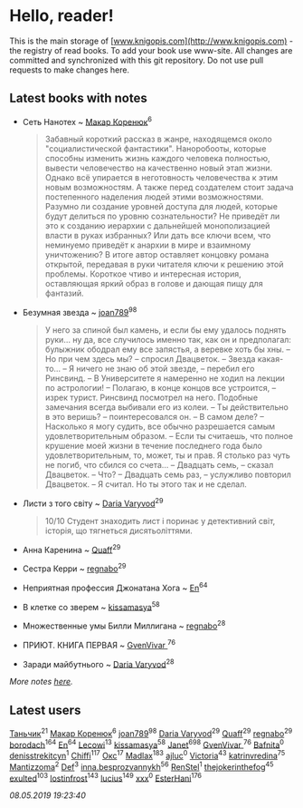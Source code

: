 # Hello, reader!
This is the main storage of [www.knigopis.com](http://www.knigopis.com) - the registry of read books.
To add your book use www-site. All changes are committed and synchronized with this git repository.
Do not use pull requests to make changes here.


## Latest books with notes
* Сеть Нанотех ~ [Макар Коренюк](users/126/126368737-vkontakte)<sup>6</sup>
    > Забавный короткий рассказ в жанре, находящемся около "социалистической фантастики". Наноробооты, которые способны изменить жизнь каждого человека полностью, вывести человечество на качественно новый этап жизни. Однако всё упирается в неготовность человечества к этим новым возможностям. А также перед создателем стоит задача постепенного наделения людей этими возможностями. Разумно ли создание уровней доступа для людей, которые будут делиться по уровню сознательности? Не приведёт ли это к созданию иерархии с дальнейшей монополизацией власти в руках избранных? Или дать все ключи всем, что неминуемо приведёт к анархии в мире и взаимному уничтожению?
    >  В итоге автор оставляет концовку романа открытой, передавая в руки читателя ключи к решению этой проблемы. 
    > Короткое чтиво и интересная история, оставляющая яркий образ в голове и дающая пищу для фантазий.

* Безумная звезда ~ [joan789](users/240/2401650-vkontakte)<sup>98</sup>
    > У него за спиной был камень, и если бы ему удалось поднять руки… ну да, все случилось именно так, как он и предполагал: булыжник ободрал ему все запястья, а веревке хоть бы хны.
    > – Но при чем здесь мы? – спросил Двацветок. – Звезда какая-то…
    > – Я ничего не знаю об этой звезде, – перебил его Ринсвинд. – В Университете я намеренно не ходил на лекции по астрологии!
    > – Полагаю, в конце концов все устроится, – изрек турист.
    > Ринсвинд посмотрел на него. Подобные замечания всегда выбивали его из колеи.
    > – Ты действительно в это веришь? – поинтересовался он. – В самом деле?
    > – Насколько я могу судить, все обычно разрешается самым удовлетворительным образом.
    > – Если ты считаешь, что полное крушение моей жизни в течение последнего года было удовлетворительным, то, может, ты и прав. Я столько раз чуть не погиб, что сбился со счета…
    > – Двадцать семь, – сказал Двацветок.
    > – Что?
    > – Двадцать семь раз, – услужливо повторил Двацветок. – Я считал. Но ты этого так и не сделал.

* Листи з того світу ~ [Daria Varyvod](users/829/829893410524253-facebook)<sup>29</sup>
    > 10/10 Студент знаходить лист і поринає у детективний світ, історія, що тягнеться дисятьоліттями.

* Анна Каренина ~ [Quaff](users/122/12267158-vkontakte)<sup>29</sup>

* Сестра Керри ~ [regnabo](users/870/870059322-yandex)<sup>29</sup>

* Неприятная профессия Джонатана Хога ~ [En](users/333/333646551-vkontakte)<sup>64</sup>

* В клетке со зверем ~ [kissamasya](users/684/68439978-vkontakte)<sup>58</sup>

* Множественные умы Билли Миллигана ~ [regnabo](users/870/870059322-yandex)<sup>28</sup>

* ПРИЮТ. КНИГА ПЕРВАЯ ~ [GvenVivar ](users/158/158266434925901-facebook)<sup>76</sup>

* Заради майбутнього ~ [Daria Varyvod](users/829/829893410524253-facebook)<sup>28</sup>


_More notes [here](latest_books_with_notes.md)._


## Latest users
[Таньчик](users/209/2096581563762610-facebook)<sup>21</sup> 
[Макар Коренюк](users/126/126368737-vkontakte)<sup>6</sup> 
[joan789](users/240/2401650-vkontakte)<sup>98</sup> 
[Daria Varyvod](users/829/829893410524253-facebook)<sup>29</sup> 
[Quaff](users/122/12267158-vkontakte)<sup>29</sup> 
[regnabo](users/870/870059322-yandex)<sup>29</sup> 
[borodach](users/157/15706320-vkontakte)<sup>164</sup> 
[En](users/333/333646551-vkontakte)<sup>64</sup> 
[Lecowi](users/521/521873425-vkontakte)<sup>13</sup> 
[kissamasya](users/684/68439978-vkontakte)<sup>58</sup> 
[Janet](users/108/108113656204404967440-google)<sup>698</sup> 
[GvenVivar ](users/158/158266434925901-facebook)<sup>76</sup> 
[Bafnita](users/142/1428344393-facebook)<sup>0</sup> 
[denisstrekitcyn](users/226/226617025-vkontakte)<sup>1</sup> 
[Chiffi](users/105/105831994080785626680-google)<sup>117</sup> 
[Окс](users/102/102536471289425216982-google)<sup>17</sup> 
[Madlax](users/158/158304782-vkontakte)<sup>183</sup> 
[ajluc](users/880/88086807-vkontakte)<sup>0</sup> 
[Victoria](users/113/113794223924688167852-google)<sup>43</sup> 
[katrinvredina](users/233/2336755-vkontakte)<sup>75</sup> 
[Mantizzoma](users/113/113990901159060096197-google)<sup>2</sup> 
[Def](users/726/7264253353800808630-mailru)<sup>3</sup> 
[inna.besprozvannykh](users/733/73323849-yandex)<sup>56</sup> 
[RenStel](users/112/112563761151554776409-google)<sup>1</sup> 
[thejokerinthefog](users/317/317244423-vkontakte)<sup>45</sup> 
[exulted](users/100/100599204551896265722-google)<sup>103</sup> 
[lostinfrost](users/217/217891524-vkontakte)<sup>143</sup> 
[lucius](users/838/83820536-yandex)<sup>149</sup> 
[xxx](users/109/109882790085735415479-google)<sup>0</sup> 
[EsterHani](users/305/30558181-vkontakte)<sup>176</sup> 


_08.05.2019 19:23:40_
